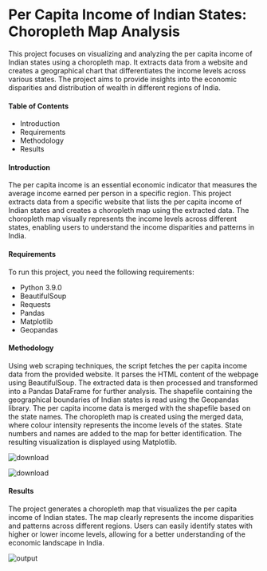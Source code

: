 # Per Capita Income of Indian States: Choropleth Map Analysis
This project focuses on visualizing and analyzing the per capita income of Indian states using a choropleth map. It extracts data from a website and creates a geographical chart that differentiates the income levels across various states. The project aims to provide insights into the economic disparities and distribution of wealth in different regions of India.

#### Table of Contents
- Introduction
- Requirements
- Methodology
- Results

#### Introduction
The per capita income is an essential economic indicator that measures the average income earned per person in a specific region. This project extracts data from a specific website that lists the per capita income of Indian states and creates a choropleth map using the extracted data. The choropleth map visually represents the income levels across different states, enabling users to understand the income disparities and patterns in India.

#### Requirements
To run this project, you need the following requirements:

- Python 3.9.0
- BeautifulSoup
- Requests
- Pandas
- Matplotlib
- Geopandas

#### Methodology
Using web scraping techniques, the script fetches the per capita income data from the provided website.
It parses the HTML content of the webpage using BeautifulSoup.
The extracted data is then processed and transformed into a Pandas DataFrame for further analysis.
The shapefile containing the geographical boundaries of Indian states is read using the Geopandas library.
The per capita income data is merged with the shapefile based on the state names.
The choropleth map is created using the merged data, where colour intensity represents the income levels of the states.
State numbers and names are added to the map for better identification.
The resulting visualization is displayed using Matplotlib.


![download](https://github.com/arnabde05/Per-capita-Income-Analysis/assets/87455060/3629b5d2-2f6b-4c20-a171-5d9630858eca)

![download](https://github.com/arnabde05/Per-capita-Income-Analysis/assets/87455060/617553b3-a578-4879-8460-31ed8b8ffd06)

#### Results
The project generates a choropleth map that visualizes the per capita income of Indian states. The map clearly represents the income disparities and patterns across different regions. Users can easily identify states with higher or lower income levels, allowing for a better understanding of the economic landscape in India.

![output](https://github.com/arnabde05/Per-capita-Income-Analysis/assets/87455060/c2342eb0-47b0-471e-8f3e-ec2134347158)





